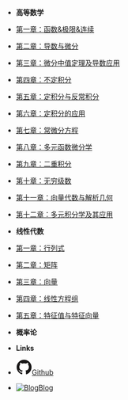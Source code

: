<!-- markdownlint-disable-next-line first-line-heading -->
- **高等数学**
- [第一章：函数&极限&连续](第一章：函数&极限&连续)
- [第二章：导数与微分](第二章：导数与微分)
- [第三章：微分中值定理及导数应用](第三章：微分中值定理及导数应用)
- [第四章：不定积分](第四章：不定积分)
- [第五章：定积分与反常积分](第五章：定积分与反常积分)
- [第六章：定积分的应用](第六章：定积分的应用)
- [第七章：常微分方程](第七章：常微分方程)
- [第八章：多元函数微分学](第八章：多元函数微分学)
- [第九章：二重积分](第九章：二重积分)
- [第十章：无穷级数](第十章：无穷级数)
- [第十一章：向量代数与解析几何](第十一章：向量代数与解析几何)
- [第十二章：多元积分学及其应用](第十二章：多元积分学及其应用)


- **线性代数**
- [第一章：行列式](线性代数/第一章：行列式)
- [第二章：矩阵](线性代数/第二章：矩阵)
- [第三章：向量](线性代数/第三章：向量)
- [第四章：线性方程组](线性代数/第四章：线性方程组)
- [第五章：特征值与特征向量](线性代数/第五章：特征值与特征向量)


- **概率论**



- **Links**
- [![Github](assets/img/github.svg)Github](https://github.com/2bWant2b)
- [![Blog](assets/img/心favicon.png)Blog](https://2bwant2b.com)
